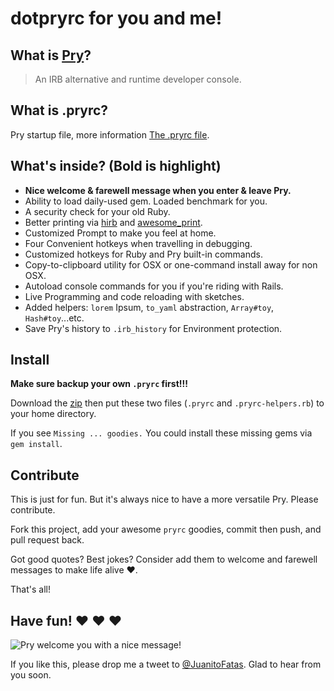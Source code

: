 # dotpryrc for you and me!

## What is [Pry](https://github.com/pry/pry/)?

> An IRB alternative and runtime developer console.

## What is .pryrc?

Pry startup file, more information [The .pryrc file](https://github.com/pry/pry/wiki/Pry-rc).

## What's inside? (Bold is highlight)

* __Nice welcome & farewell message when you enter & leave Pry.__
* Ability to load daily-used gem. Loaded benchmark for you.
* A security check for your old Ruby.
* Better printing via [hirb](https://github.com/cldwalker/hirb) and [awesome_print](http://github.com/michaeldv/awesome_print).
* Customized Prompt to make you feel at home.
* Four Convenient hotkeys when travelling in debugging.
* Customized hotkeys for Ruby and Pry built-in commands.
* Copy-to-clipboard utility for OSX or one-command install away for non OSX.
* Autoload console commands for you if you're riding with Rails.
* Live Programming and code reloading with sketches.
* Added helpers: `lorem` Ipsum, `to_yaml` abstraction, `Array#toy`, `Hash#toy`...etc.
* Save Pry's history to `.irb_history` for Environment protection.

## Install

__Make sure backup your own `.pryrc` first!!!__

Download the [zip](https://github.com/JuanitoFatas/dotpryrc/archive/master.zip) then put these two files (`.pryrc` and `.pryrc-helpers.rb`) to your home directory.

If you see `Missing ... goodies.` You could install these missing gems via `gem install`.

## Contribute

This is just for fun. But it's always nice to have a more versatile Pry. Please contribute.

Fork this project, add your awesome `pryrc` goodies, commit then push, and pull request back.

Got good quotes? Best jokes? Consider add them to welcome and farewell messages to make life alive ❤.

That's all!

## Have fun! ❤ ❤ ❤

![Pry welcome you with a nice message!](https://raw.github.com/JuanitoFatas/Foto/d67f3bdffeedc512f50a11e3370745c23baed38e/dotpryrc/in-action.gif)

If you like this, please drop me a tweet to [@JuanitoFatas](https://twitter.com/JuanitoFatas). Glad to hear from you soon.
